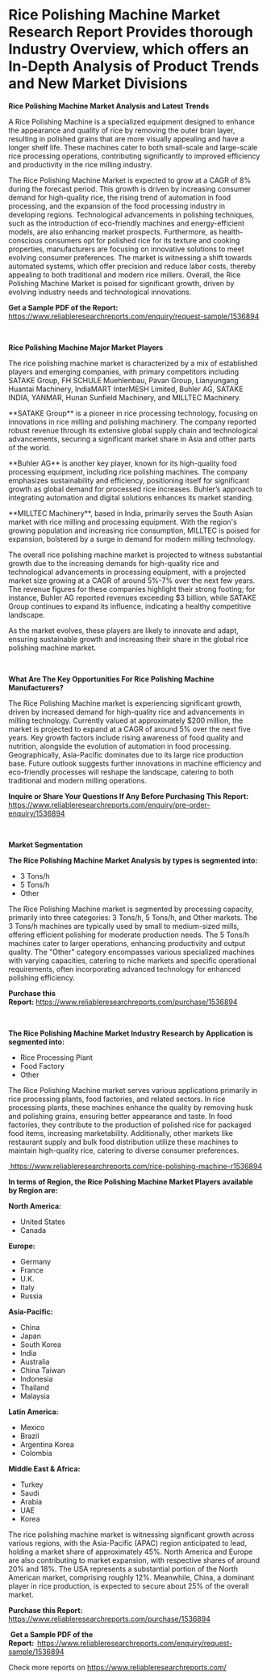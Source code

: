 <p><h1>Rice Polishing Machine Market Research Report Provides thorough Industry Overview, which offers an In-Depth Analysis of Product Trends and New Market Divisions</h1></p><p><strong>Rice Polishing Machine Market Analysis and Latest Trends</strong></p>
<p><p>A Rice Polishing Machine is a specialized equipment designed to enhance the appearance and quality of rice by removing the outer bran layer, resulting in polished grains that are more visually appealing and have a longer shelf life. These machines cater to both small-scale and large-scale rice processing operations, contributing significantly to improved efficiency and productivity in the rice milling industry.</p><p>The Rice Polishing Machine Market is expected to grow at a CAGR of 8% during the forecast period. This growth is driven by increasing consumer demand for high-quality rice, the rising trend of automation in food processing, and the expansion of the food processing industry in developing regions. Technological advancements in polishing techniques, such as the introduction of eco-friendly machines and energy-efficient models, are also enhancing market prospects. Furthermore, as health-conscious consumers opt for polished rice for its texture and cooking properties, manufacturers are focusing on innovative solutions to meet evolving consumer preferences. The market is witnessing a shift towards automated systems, which offer precision and reduce labor costs, thereby appealing to both traditional and modern rice millers. Overall, the Rice Polishing Machine Market is poised for significant growth, driven by evolving industry needs and technological innovations.</p></p>
<p><strong>Get a Sample PDF of the Report:&nbsp;</strong> <a href="https://www.reliableresearchreports.com/enquiry/request-sample/1536894?utm_campaign=3056&utm_medium=2&utm_source=Github&utm_content=ia&utm_term=11042025&utm_id=rice-polishing-machine">https://www.reliableresearchreports.com/enquiry/request-sample/1536894</a></p>
<p>&nbsp;</p>
<p><strong>Rice Polishing Machine Major Market Players</strong></p>
<p><p>The rice polishing machine market is characterized by a mix of established players and emerging companies, with primary competitors including SATAKE Group, FH SCHULE Muehlenbau, Pavan Group, Lianyungang Huantai Machinery, IndiaMART InterMESH Limited, Buhler AG, SATAKE INDIA, YANMAR, Hunan Sunfield Machinery, and MILLTEC Machinery.</p><p>**SATAKE Group** is a pioneer in rice processing technology, focusing on innovations in rice milling and polishing machinery. The company reported robust revenue through its extensive global supply chain and technological advancements, securing a significant market share in Asia and other parts of the world.</p><p>**Buhler AG** is another key player, known for its high-quality food processing equipment, including rice polishing machines. The company emphasizes sustainability and efficiency, positioning itself for significant growth as global demand for processed rice increases. Buhler’s approach to integrating automation and digital solutions enhances its market standing.</p><p>**MILLTEC Machinery**, based in India, primarily serves the South Asian market with rice milling and processing equipment. With the region's growing population and increasing rice consumption, MILLTEC is poised for expansion, bolstered by a surge in demand for modern milling technology.</p><p>The overall rice polishing machine market is projected to witness substantial growth due to the increasing demands for high-quality rice and technological advancements in processing equipment, with a projected market size growing at a CAGR of around 5%-7% over the next few years. The revenue figures for these companies highlight their strong footing; for instance, Buhler AG reported revenues exceeding $3 billion, while SATAKE Group continues to expand its influence, indicating a healthy competitive landscape.</p><p>As the market evolves, these players are likely to innovate and adapt, ensuring sustainable growth and increasing their share in the global rice polishing machine market.</p></p>
<p>&nbsp;</p>
<p><strong>What Are The Key Opportunities For Rice Polishing Machine Manufacturers?</strong></p>
<p><p>The Rice Polishing Machine market is experiencing significant growth, driven by increased demand for high-quality rice and advancements in milling technology. Currently valued at approximately $200 million, the market is projected to expand at a CAGR of around 5% over the next five years. Key growth factors include rising awareness of food quality and nutrition, alongside the evolution of automation in food processing. Geographically, Asia-Pacific dominates due to its large rice production base. Future outlook suggests further innovations in machine efficiency and eco-friendly processes will reshape the landscape, catering to both traditional and modern milling operations.</p></p>
<p><strong>Inquire or Share Your Questions If Any Before Purchasing This Report:</strong> <a href="https://www.reliableresearchreports.com/enquiry/pre-order-enquiry/1536894?utm_campaign=3056&utm_medium=2&utm_source=Github&utm_content=ia&utm_term=11042025&utm_id=rice-polishing-machine">https://www.reliableresearchreports.com/enquiry/pre-order-enquiry/1536894</a></p>
<p>&nbsp;</p>
<p><strong>Market Segmentation</strong></p>
<p><strong>The Rice Polishing Machine Market Analysis by types is segmented into:</strong></p>
<p><ul><li>3 Tons/h</li><li>5 Tons/h</li><li>Other</li></ul></p>
<p><p>The Rice Polishing Machine market is segmented by processing capacity, primarily into three categories: 3 Tons/h, 5 Tons/h, and Other markets. The 3 Tons/h machines are typically used by small to medium-sized mills, offering efficient polishing for moderate production needs. The 5 Tons/h machines cater to larger operations, enhancing productivity and output quality. The "Other" category encompasses various specialized machines with varying capacities, catering to niche markets and specific operational requirements, often incorporating advanced technology for enhanced polishing efficiency.</p></p>
<p><strong>Purchase this Report:&nbsp;</strong><a href="https://www.reliableresearchreports.com/purchase/1536894?utm_campaign=3056&utm_medium=2&utm_source=Github&utm_content=ia&utm_term=11042025&utm_id=rice-polishing-machine">https://www.reliableresearchreports.com/purchase/1536894</a></p>
<p>&nbsp;</p>
<p><strong>The Rice Polishing Machine Market Industry Research by Application is segmented into:</strong></p>
<p><ul><li>Rice Processing Plant</li><li>Food Factory</li><li>Other</li></ul></p>
<p><p>The Rice Polishing Machine market serves various applications primarily in rice processing plants, food factories, and related sectors. In rice processing plants, these machines enhance the quality by removing husk and polishing grains, ensuring better appearance and taste. In food factories, they contribute to the production of polished rice for packaged food items, increasing marketability. Additionally, other markets like restaurant supply and bulk food distribution utilize these machines to maintain high-quality rice, catering to diverse consumer preferences.</p></p>
<p><a href="https://www.reliableresearchreports.com/rice-polishing-machine-r1536894?utm_campaign=3056&utm_medium=2&utm_source=Github&utm_content=ia&utm_term=11042025&utm_id=rice-polishing-machine">&nbsp;https://www.reliableresearchreports.com/rice-polishing-machine-r1536894</a></p>
<p><strong>In terms of Region, the Rice Polishing Machine Market Players available by Region are:</strong></p>
<p>
    <p> <strong> North America: </strong>
        <ul>
            <li>United States</li>
            <li>Canada</li>
        </ul>
        </p> 
    <p> <strong> Europe: </strong>
        <ul>
            <li>Germany</li>
            <li>France</li>
            <li>U.K.</li>
            <li>Italy</li>
            <li>Russia</li>
        </ul>
        </p> 
    <p> <strong> Asia-Pacific: </strong>
        <ul>
            <li>China</li>
            <li>Japan</li>
            <li>South Korea</li>
            <li>India</li>
            <li>Australia</li>
            <li>China Taiwan</li>
            <li>Indonesia</li>
            <li>Thailand</li>
            <li>Malaysia</li>
        </ul>
        </p> 
    <p> <strong> Latin America: </strong>
        <ul>
            <li>Mexico</li>
            <li>Brazil</li>
            <li>Argentina Korea</li>
            <li>Colombia</li>
        </ul>
        </p> 
    <p> <strong> Middle East & Africa: </strong>
        <ul>
            <li>Turkey</li>
            <li>Saudi</li>
            <li>Arabia</li>
            <li>UAE</li>
            <li>Korea</li>
        </ul>
    </p>
    </p>
<p><p>The rice polishing machine market is witnessing significant growth across various regions, with the Asia-Pacific (APAC) region anticipated to lead, holding a market share of approximately 45%. North America and Europe are also contributing to market expansion, with respective shares of around 20% and 18%. The USA represents a substantial portion of the North American market, comprising roughly 12%. Meanwhile, China, a dominant player in rice production, is expected to secure about 25% of the overall market.</p></p>
<p><strong>Purchase this Report: </strong><a href="https://www.reliableresearchreports.com/purchase/1536894?utm_campaign=3056&utm_medium=2&utm_source=Github&utm_content=ia&utm_term=11042025&utm_id=rice-polishing-machine">https://www.reliableresearchreports.com/purchase/1536894</a></p>
<p>&nbsp;<strong>Get a Sample PDF of the Report:&nbsp;&nbsp;</strong><a href="https://www.reliableresearchreports.com/enquiry/request-sample/1536894?utm_campaign=3056&utm_medium=2&utm_source=Github&utm_content=ia&utm_term=11042025&utm_id=rice-polishing-machine">https://www.reliableresearchreports.com/enquiry/request-sample/1536894</a></p>
<p><strong></strong></p>
<p>Check more reports on <a href="https://www.reliableresearchreports.com/?utm_campaign=3056&utm_medium=2&utm_source=Github&utm_content=ia&utm_term=11042025&utm_id=rice-polishing-machine">https://www.reliableresearchreports.com/</a></p>